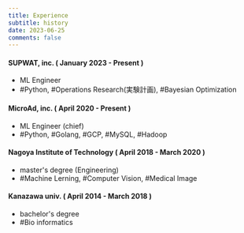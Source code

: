 ```yaml
---
title: Experience
subtitle: history
date: 2023-06-25
comments: false
---
```

#### SUPWAT, inc. ( January 2023 - Present )
- ML Engineer
- #Python, #Operations Research(実験計画), #Bayesian Optimization

#### MicroAd, inc. ( April 2020 - Present )
- ML Engineer (chief)
- #Python, #Golang, #GCP, #MySQL, #Hadoop

#### Nagoya Institute of Technology ( April 2018 - March 2020 )
- master's degree (Engineering)
- #Machine Lerning, #Computer Vision, #Medical Image

#### Kanazawa univ. ( April 2014 - March 2018 )
- bachelor's degree
- #Bio informatics